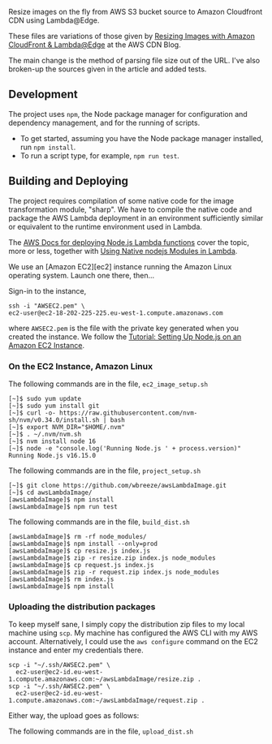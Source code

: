 Resize images on the fly from
AWS S3 bucket source
to Amazon Cloudfront CDN
using Lambda@Edge.

These files are variations of those given by [Resizing Images with Amazon CloudFront & Lambda@Edge][cdnBlog] at the AWS CDN Blog.

The main change is the method of parsing file size out of the URL.
I've also broken-up the sources given in the article and added tests.

## Development

The project uses `npm`, the Node package manager for configuration and
dependency management, and for the running of scripts.

- To get started, assuming you have the Node package manager installed, run
  `npm install`.
- To run a script type, for example, `npm run test`.

[cdnBlog]: https://aws.amazon.com/es/blogs/networking-and-content-delivery/resizing-images-with-amazon-cloudfront-lambdaedge-aws-cdn-blog/
  "Resizing Images with Amazon CloudFront & Lambda@Edge"

## Building and Deploying

The project requires compilation of some native code for the image
transformation module, "sharp". We have to compile the native code and package
the AWS Lambda deployment in an environment sufficiently similar or equivalent
to the runtime environment used in Lambda.

The [AWS Docs for deploying Node.js Lambda functions][depl] cover the topic,
more or less, together with [Using Native nodejs Modules in Lambda][native].

We use an [Amazon EC2][ec2] instance running the Amazon Linux operating system.
Launch one there, then...

Sign-in to the instance,

    ssh -i "AWSEC2.pem" \
    ec2-user@ec2-18-202-225-225.eu-west-1.compute.amazonaws.com

where `AWSEC2.pem`
is the file with the private key generated when you created the instance. We
follow the [Tutorial: Setting Up Node.js on an Amazon EC2 Instance][nodec2].

### On the EC2 Instance, Amazon Linux

The following commands are in the file, `ec2_image_setup.sh`

    [~]$ sudo yum update
    [~]$ sudo yum install git
    [~]$ curl -o- https://raw.githubusercontent.com/nvm-sh/nvm/v0.34.0/install.sh | bash
    [~]$ export NVM_DIR="$HOME/.nvm"
    [~]$ . ~/.nvm/nvm.sh
    [~]$ nvm install node 16
    [~]$ node -e "console.log('Running Node.js ' + process.version)"
    Running Node.js v16.15.0

The following commands are in the file, `project_setup.sh`

    [~]$ git clone https://github.com/wbreeze/awsLambdaImage.git
    [~]$ cd awsLambdaImage/
    [awsLambdaImage]$ npm install
    [awsLambdaImage]$ npm run test

The following commands are in the file, `build_dist.sh`

    [awsLambdaImage]$ rm -rf node_modules/
    [awsLambdaImage]$ npm install --only=prod
    [awsLambdaImage]$ cp resize.js index.js
    [awsLambdaImage]$ zip -r resize.zip index.js node_modules
    [awsLambdaImage]$ cp request.js index.js
    [awsLambdaImage]$ zip -r request.zip index.js node_modules
    [awsLambdaImage]$ rm index.js
    [awsLambdaImage]$ npm install

### Uploading the distribution packages

To keep myself sane, I simply copy the distribution zip files to my local
machine using `scp`. My machine has configured the AWS CLI with my AWS account.
Alternatively, I could use the `aws configure` command on the EC2 instance
and enter my credentials there.

    scp -i "~/.ssh/AWSEC2.pem" \
      ec2-user@ec2-id.eu-west-1.compute.amazonaws.com:~/awsLambdaImage/resize.zip .
    scp -i "~/.ssh/AWSEC2.pem" \
      ec2-user@ec2-id.eu-west-1.compute.amazonaws.com:~/awsLambdaImage/request.zip .

Either way, the upload goes as follows:

The following commands are in the file, `upload_dist.sh`







[depl]: https://docs.aws.amazon.com/lambda/latest/dg/nodejs-package.html
[native]: https://aws.amazon.com/blogs/compute/nodejs-packages-in-lambda/
[nodec2]: https://docs.aws.amazon.com/sdk-for-javascript/v2/developer-guide/setting-up-node-on-ec2-instance.html
